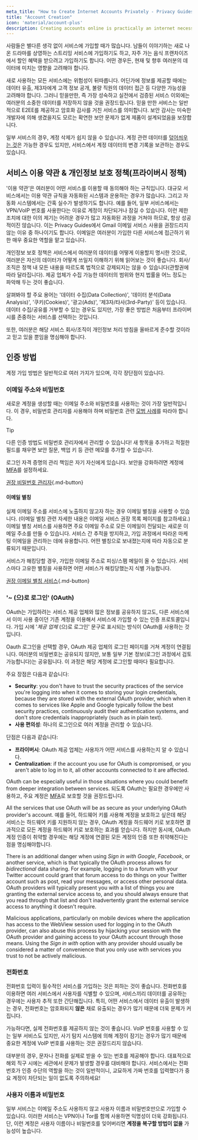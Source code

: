 ```yaml
---
meta_title: "How to Create Internet Accounts Privately - Privacy Guides"
title: "Account Creation"
icon: 'material/account-plus'
description: Creating accounts online is practically an internet necessity, take these steps to make sure you stay private.
---
```


사람들은 별다른 생각 없이 서비스에 가입할 때가 많습니다. 남들이 이야기하는 새로 나온 드라마를 상영하는 스트리밍 서비스에 가입하기도 하고, 자주 가는 음식 프랜차이즈에서 할인 혜택을 받으려고 가입하기도 합니다. 어떤 경우든, 현재 및 향후 여러분의 데이터에 미치는 영향을 고려해야 합니다.

새로 사용하는 모든 서비스에는 위험성이 뒤따릅니다. 어딘가에 정보를 제공할 때에는 데이터 유출, 제3자에게 고객 정보 공개, 불량 직원의 데이터 접근 등 다양한 가능성을 고려해야 합니다. 그러니 믿을만한, 즉 가장 성숙하고 실전에서 검증된 서비스 이외에는 여러분의 소중한 데이터를 저장하지 않을 것을 권장드립니다. 믿을 만한 서비스는 일반적으로 E2EE를 제공하고 암호화 감사를 거친 서비스를 의미합니다. 보안 감사는 미숙한 개발자에 의해 생겼을지도 모르는 확연한 보안 문제가 없게 제품이 설계되었음을 보장합니다.

일부 서비스의 경우, 계정 삭제가 쉽지 않을 수 있습니다. 계정 관련 데이터를 [덮어씌우는 것](account-deletion.md#overwriting-account-information)은 가능한 경우도 있지만, 서비스에서 계정 데이터의 변경 기록을 보관하는 경우도 있습니다.

## 서비스 이용 약관 & 개인정보 보호 정책(프라이버시 정책)

'이용 약관'은 여러분이 어떤 서비스를 이용할 때 동의해야 하는 규칙입니다. 대규모 서비스에서는 이용 약관 규칙을 자동화된 시스템과 운용하는 경우가 많습니다. 그리고 자동화 시스템에서는 간혹 실수가 발생하기도 합니다. 예를 들어, 일부 서비스에서는 VPN/VoIP 번호를 사용한다는 이유로 계정이 차단되거나 잠길 수 있습니다. 이런 제한 조치에 대한 이의 제기는 어려운 경우가 많고 자동화된 과정을 거쳐야 하므로, 항상 성공적이진 않습니다. 이는 Privacy Guides에서 Gmail 이메일 서비스 사용을 권장드리지 않는 이유 중 하나이기도 합니다. 이메일은 여러분이 가입한 다른 서비스에 접근하기 위한 매우 중요한 역할을 맡고 있습니다.

개인정보 보호 정책은 서비스에서 여러분의 데이터를 어떻게 이용할지 명시한 것으로, 여러분은 자신의 데이터가 어떻게 쓰일지 이해하기 위해 읽어보는 것이 좋습니다. 회사/조직은 정책 내 모든 내용을 따르도록 법적으로 강제되지는 않을 수 있습니다(관할권에 따라 달라집니다). 제공 업체가 수집 가능한 데이터의 범위와 현지 법률을 어느 정도는 파악해 두는 것이 좋습니다.

살펴봐야 할 주요 용어는 '데이터 수집(Data Collection)', '데이터 분석(Data Analysis)', '쿠키(Cookies)', '광고(Ads)', '제3자/타사(3rd-Party)' 등이 있습니다. 데이터 수집/공유를 거부할 수 있는 경우도 있지만, 가장 좋은 방법은 처음부터 프라이버시를 존중하는 서비스를 선택하는 것입니다.

또한, 여러분은 해당 서비스 회사/조직이 개인정보 처리 방침을 올바르게 준수할 것이라고 믿고 있을 뿐임을 명심해야 합니다.

## 인증 방법

계정 가입 방법은 일반적으로 여러 가지가 있으며, 각각 장단점이 있습니다.

### 이메일 주소와 비밀번호

새로운 계정을 생성할 때는 이메일 주소와 비밀번호를 사용하는 것이 가장 일반적입니다. 이 경우, 비밀번호 관리자를 사용해야 하며 비밀번호 관련 [모범 사례](passwords-overview.md)를 따라야 합니다.

<div class="admonition tip" markdown>
<p class="admonition-title">Tip</p>

다른 인증 방법도 비밀번호 관리자에서 관리할 수 있습니다! 새 항목을 추가하고 적절한 필드를 채우면 보안 질문, 백업 키 등 관련 메모를 추가할 수 있습니다.

</div>

로그인 자격 증명의 관리 책임은 자기 자신에게 있습니다. 보안을 강화하려면 계정에 [MFA](multi-factor-authentication.md)를 설정하세요.

[권장 비밀번호 관리자](../passwords.md ""){.md-button}

#### 이메일 별칭

실제 이메일 주소를 서비스에 노출하지 않고자 하는 경우 이메일 별칭을 사용할 수 있습니다. (이메일 별칭 관련 자세한 내용은 이메일 서비스 권장 목록 페이지를 참고하세요.) 이메일 별칭 서비스를 사용하면 주요 이메일 주소로 모든 이메일이 전달되는 새로운 이메일 주소를 만들 수 있습니다. 서비스 간 추적을 방지하고, 가입 과정에서 따라온 마케팅 이메일을 관리하는 데에 유용합니다. 어떤 별칭으로 보내졌는지에 따라 자동으로 분류되기 때문입니다.

서비스가 해킹당할 경우, 가입한 이메일 주소로 피싱/스팸 메일이 올 수 있습니다. 서비스마다 고유한 별칭을 사용하면 어떤 서비스가 해킹당했는지 식별 가능합니다.

[권장 이메일 별칭 서비스](../email.md#email-aliasing-services ""){.md-button}

### '~ (으)로 로그인' (OAuth)

OAuth는 가입하려는 서비스 제공 업체와 많은 정보를 공유하지 않고도, 다른 서비스에서 이미 사용 중이던 기존 계정을 이용해서 서비스에 가입할 수 있는 인증 프로토콜입니다. 가입 시에 '*제공 업체* (으)로 로그인' 문구로 표시되는 방식이 OAuth를 사용하는 것입니다.

Oauth 로그인을 선택할 경우, OAuth 제공 업체의 로그인 페이지를 거쳐 계정이 연결됩니다. 여러분의 비밀번호는 공유되지 않지만, 보통 일부 기본 정보(로그인 과정에서 검토 가능합니다)는 공유됩니다. 이 과정은 해당 계정에 로그인할 때마다 필요합니다.

주요 장점은 다음과 같습니다:

- **Security**: you don't have to trust the security practices of the service you're logging into when it comes to storing your login credentials, because they are stored with the external OAuth provider, which when it comes to services like Apple and Google typically follow the best security practices, continuously audit their authentication systems, and don't store credentials inappropriately (such as in plain text).
- **사용 편의성**: 하나의 로그인으로 여러 계정을 관리할 수 있습니다.

단점은 다음과 같습니다:

- **프라이버시**: OAuth 제공 업체는 사용자가 어떤 서비스를 사용하는지 알 수 있습니다.
- **Centralization**: if the account you use for OAuth is compromised, or you aren't able to log in to it, all other accounts connected to it are affected.

OAuth can be especially useful in those situations where you could benefit from deeper integration between services. 되도록 OAuth는 필요한 경우에만 사용하고, 주요 계정은 [MFA](multi-factor-authentication.md)로 보호할 것을 권장드립니다.

All the services that use OAuth will be as secure as your underlying OAuth provider's account. 예를 들어, 하드웨어 키를 사용해 계정을 보호하고 싶은데 해당 서비스는 하드웨어 키를 지원하지 않는 경우, OAuth 계정을 하드웨어 키로 보호하면 결과적으로 모든 계정을 하드웨어 키로 보호하는 효과를 얻습니다. 하지만 동시에, OAuth 계정 인증이 취약할 경우에는 해당 계정에 연결된 모든 계정의 인증 또한 취약해진다는 점을 명심해야합니다.

There is an additional danger when using *Sign in with Google*, *Facebook*, or another service, which is that typically the OAuth process allows for *bidirectional* data sharing. For example, logging in to a forum with your Twitter account could grant that forum access to do things on your Twitter account such as post, read your messages, or access other personal data. OAuth providers will typically present you with a list of things you are granting the external service access to, and you should always ensure that you read through that list and don't inadvertently grant the external service access to anything it doesn't require.

Malicious applications, particularly on mobile devices where the application has access to the WebView session used for logging in to the OAuth provider, can also abuse this process by hijacking your session with the OAuth provider and gaining access to your OAuth account through those means. Using the *Sign in with* option with any provider should usually be considered a matter of convenience that you only use with services you trust to not be actively malicious.

### 전화번호

전화번호 입력이 필수적인 서비스를 가입하는 것은 피하는 것이 좋습니다. 전화번호를 이용하면 여러 서비스에서 사용자를 식별할 수 있으며, 서비스끼리 데이터를 공유하는 경우에는 사용자 추적 또한 간단해집니다. 특히, 어떤 서비스에서 데이터 유출이 발생하는 경우, 전화번호는 암호화되지 **않은** 채로 유출되는 경우가 많기 때문에 더욱 문제가 커집니다.

가능하다면, 실제 전화번호를 제공하지 않는 것이 좋습니다. VoIP 번호를 사용할 수 있는 일부 서비스도 있지만, 사기 탐지 시스템에 의해 계정이 잠기는 경우가 많기 때문에 중요한 계정에 VoIP 번호를 사용하는 것은 권장드리지 않습니다.

대부분의 경우, 문자나 전화를 실제로 받을 수 있는 번호를 제공해야 합니다. 대표적으로 해외 직구 시에는 세관에서 문제가 발생할 경우를 대비해야 합니다. 서비스에서는 전화번호가 인증 수단의 역할을 하는 것이 일반적이니, 교묘하게 가짜 번호를 입력했다가 중요 계정이 차단되는 일이 없도록 주의하세요!

### 사용자 이름과 비밀번호

일부 서비스는 이메일 주소도 사용하지 않고 사용자 이름과 비밀번호만으로 가입할 수 있습니다. 이러한 서비스는 VPN이나 Tor를 함께 사용하면 익명성이 더욱 강화됩니다. 단, 이런 계정은 사용자 이름이나 비밀번호를 잊어버리면 **계정을 복구할 방법이 없을** 가능성이 높습니다.
